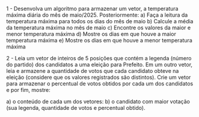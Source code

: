 1 - Desenvolva um algoritmo para armazenar um vetor, a temperatura máxima diária do mês de maio/2025.
Posteriormente:
  a)	Faça a leitura da temperatura máxima para todos os dias do mês de maio
  b)	Calcule a média da temperatura máxima no mês de maio
  c)	Encontre os valores da maior e menor temperatura máxima
  d)	Mostre os dias em que houve a maior temperatura máxima
  e)	Mostre os dias em que houve a menor temperatura máxima
  

2 - Leia um vetor de inteiros de 5 posições que contém a legenda (número do partido) dos candidatos a uma eleição para Prefeito.
Em um outro vetor, leia e armazene a quantidade de votos que cada candidato obteve na eleição (considere que os valores registrados são distintos).
Crie um vetor para armazenar o percentual de votos obtidos por cada um dos candidatos e por fim, mostre:

a) o conteúdo de cada um dos vetores:
b) o candidato com maior votação (sua legenda, quantidade de votos e percentual obtido).

